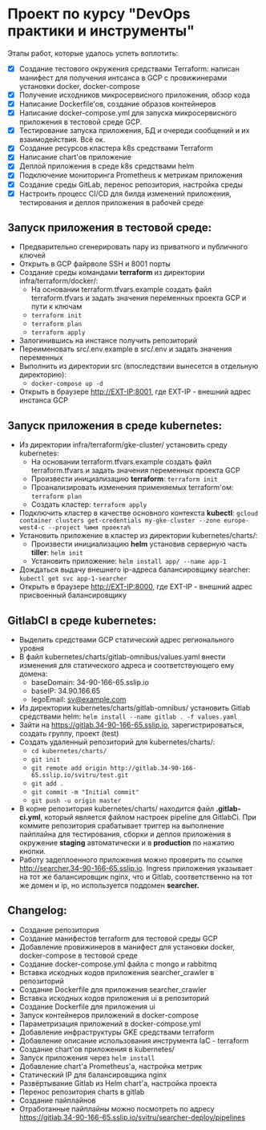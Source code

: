 # Проект по курсу "DevOps практики и инструменты"

Этапы работ, которые удалось успеть воплотить:
 - [x] Создание тестового окружения средствами Terraform: написан манифест для получения интсанса в GCP с провижинерами установки docker, docker-compose
 - [x] Получение исходников микросервисного приложения, обзор кода
 - [x] Написание Dockerfile'ов, создание образов контейнеров
 - [x] Написание docker-compose.yml для запуска микросервисного приложения в тестовой среде GCP. 
 - [x] Тестирование запуска приложения, БД и очереди сообщений и их взаимодействия. Всё ок.
 - [x] Создание ресурсов кластера k8s средствами Terraform
 - [x] Написание chart'ов приложение
 - [x] Деплой приложения в среде k8s средствами helm
 - [x] Подключение мониторинга Prometheus к метрикам приложения
 - [x] Создание среды GitLab, перенос репозитория, настройка среды
 - [x] Настроить процесс CI/CD для билда изменений приложения, тестирования и деплоя приложения в рабочей среде
 
## Запуск приложения в тестовой среде:
 - Предварительно сгенерировать пару из приватного и публичного ключей
 - Открыть в GCP файрволе SSH и 8001 порты
 - Создание среды командами **terraform** из директории infra/terraform/docker/:
   - На основании terraform.tfvars.example создать файл terraform.tfvars и задать значения переменных проекта GCP и пути к ключам
   - ```terraform init```
   - ```terraform plan```
   - ```terraform apply```
 - Залогинившись на инстансе получить репозиторий
 - Переименовать src/.env.example в src/.env и задать значения переменных
 - Выполнить из директории src (впоследствии вынесется в отдельную директорию):
   - ```docker-compose up -d```
 - Открыть в браузере <http://EXT-IP:8001>, где EXT-IP - внешний адрес инстанса GCP

## Запуск приложения в среде kubernetes:
 - Из директории infra/terraform/gke-cluster/ установить среду kubernetes:
   - На основании terraform.tfvars.example создать файл terraform.tfvars и задать значения переменных проекта GCP
   - Произвести инициализацию **terraform**: ```terraform init```
   - Проанализировать изменения применяемых terraform'ом: ```terraform plan```
   - Создать кластер: ```terraform apply```
 - Подключить кластер в качестве основного контекста **kubectl**: ```gcloud container clusters get-credentials my-gke-cluster --zone europe-west4-c --project %имя проекта%```
 - Установить приложение в кластер из директории kubernetes/charts/:
   - Произвести инициализацию **helm** установив серверную часть **tiller**: ```helm init```
   - Установить приложение: ```helm install app/ --name app-1```
 - Дождаться выдачу внешнего ip-адреса балансировщику searcher: ```kubectl get svc app-1-searcher```
 - Открыть в браузере <http://EXT-IP:8000>, где EXT-IP - внешний адрес присвоенный балансировщику

## GitlabCI в среде kubernetes:
 - Выделить средствами GCP статический адрес регионального уровня
 - В файл kubernetes/charts/gitlab-omnibus/values.yaml внести изменения для статического адреса и соответствующего ему домена:
   - baseDomain: 34-90-166-65.sslip.io
   - baseIP: 34.90.166.65
   - legoEmail: sv@example.com
 - Из директории kubernetes/charts/gitlab-omnibus/ установить Gitlab средствами helm: ```helm install --name gitlab . -f values.yaml```
 - Зайти на <https://gitlab.34-90-166-65.sslip.io>, зарегистрироваться, создать группу, проект (test)
 - Создать удаленный репозиторий для kubernetes/charts/:
   - ```cd kubernetes/charts/```
   - ```git init```
   - ```git remote add origin http://gitlab.34-90-166-65.sslip.io/svitru/test.git```
   - ```git add .```
   - ```git commit -m "Initial commit"```
   - ```git push -u origin master```
 - В корне репозитория kubernetes/charts/ находится файл **.gitlab-ci.yml**, который является файлом настроек pipeline для GitlabCi. При коммите репозитория срабатывает триггер на выполнение пайплайна для тестирования, сборки и деплоя приложения в окружение **staging** автоматически и в **production** по нажатию кнопки.
 - Работу задеплоенного приложения можно проверить по ссылке <http://searcher.34-90-166-65.sslip.io>. Ingress приложения указывает на тот же балансировщик nginx, что и Gitlab, соответственно на тот же домен и ip, но используется поддомен **searcher.**

## Changelog:
 - Создание репозитория
 - Создание манифестов terraform для тестовой среды GCP
 - Добавление провижинеров в манифест для установки docker, docker-compose в тестовой среде
 - Создание docker-compose.yml файла с mongo и rabbitmq
 - Вставка искодных кодов приложения searcher_crawler в репозиторий
 - Создание Dockerfile для приложения searcher_crawler
 - Вставка искодных кодов приложения ui в репозиторий
 - Создание Dockerfile для приложения ui
 - Запуск контейнеров приложений в docker-compose
 - Параметризация приложений в docker-compose.yml
 - Добавление инфраструктуры GKE средствами terraform
 - Добавление описание использования инструмента IaC - terraform
 - Создание chart'ов приложения в kubernetes/
 - Запуск приложения через ```helm install```
 - Добавление chart'а Prometheus'а, настройка метрик
 - Статический IP для балансировщика nginx
 - Развёртывание Gitlab из Helm chart'а, настройка проекта
 - Перенос репозитория charts в gitlab
 - Создание пайплайнов
 - Отработанные пайплайны можно посмотреть по адресу <https://gitlab.34-90-166-65.sslip.io/svitru/searcher-deploy/pipelines>
